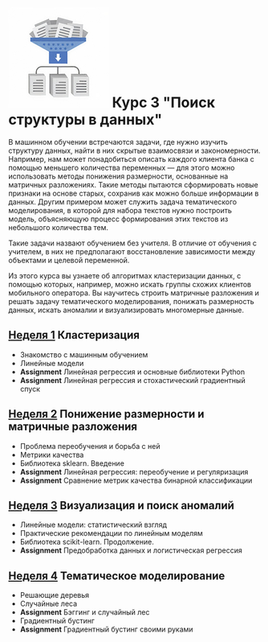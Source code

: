# ![](logo.jpg) Курс 3 "Поиск структуры в данных"
В машинном обучении встречаются задачи, где нужно изучить структуру данных, найти в них скрытые взаимосвязи и закономерности. Например, нам может понадобиться описать каждого клиента банка с помощью меньшего количества переменных — для этого можно использовать методы понижения размерности, основанные на матричных разложениях. Такие методы пытаются сформировать новые признаки на основе старых, сохранив как можно больше информации в данных. Другим примером может служить задача тематического моделирования, в которой для набора текстов нужно построить модель, объясняющую процесс формирования этих текстов из небольшого количества тем.

Такие задачи назвают обучением без учителя. В отличие от обучения с учителем, в них не предполагают восстановление зависимости между объектами и целевой переменной. 

Из этого курса вы узнаете об алгоритмах кластеризации данных, с помощью которых, например, можно искать группы схожих клиентов мобильного оператора. Вы научитесь строить матричные разложения и решать задачу тематического моделирования, понижать размерность данных, искать аномалии и визуализировать многомерные данные.

## [Неделя 1](week_1.md) Кластеризация
 * Знакомство с машинным обучением
 * Линейные модели
 * __Assignment__ Линейная регрессия и основные библиотеки Python
 * __Assignment__ Линейная регрессия и стохастический градиентный спуск

## [Неделя 2](week_2.md) Понижение размерности и матричные разложения
 *  Проблема переобучения и борьба с ней
 *  Метрики качества
 *  Библиотека sklearn. Введение
 *  __Assignment__ Линейная регрессия: переобучение и регуляризация
 *  __Assignment__ Сравнение метрик качества бинарной классификации

## [Неделя 3](week_3.md) Визуализация и поиск аномалий
 * Линейные модели: статистический взгляд
 * Практические рекомендации по линейным моделям
 * Библиотека scikit-learn. Продолжение.
 * __Assignment__ Предобработка данных и логистическая регрессия
 
## [Неделя 4](week_4.md) Тематическое моделирование
 * Решающие деревья
 * Случайные леса
 * __Assignment__ Бэггинг и случайный лес
 * Градиентный бустинг
 * __Assignment__ Градиентный бустинг своими руками
